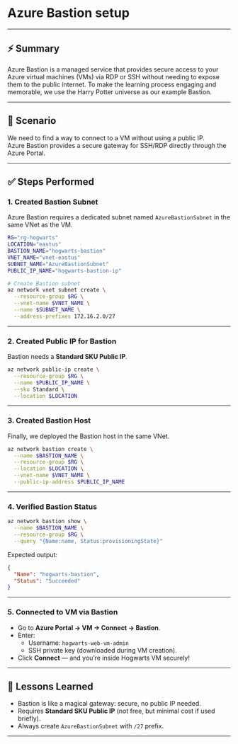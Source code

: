 # Azure Bastion setup

***

## ⚡ Summary
Azure Bastion is a managed service that provides secure access to your Azure virtual machines (VMs) via RDP or SSH without needing to expose them to the public internet.
To make the learning process engaging and memorable, we use the Harry Potter universe as our example Bastion.

---

## 🏰 Scenario
We need to find a way to connect to a VM without using a public IP.\
Azure Bastion provides a secure gateway for SSH/RDP directly through the Azure Portal.

---

## ✅ Steps Performed

### 1. Created Bastion Subnet
Azure Bastion requires a dedicated subnet named `AzureBastionSubnet` in the same VNet as the VM.

```bash
RG="rg-hogwarts"
LOCATION="eastus"
BASTION_NAME="hogwarts-bastion"
VNET_NAME="vnet-eastus"
SUBNET_NAME="AzureBastionSubnet"
PUBLIC_IP_NAME="hogwarts-bastion-ip"

# Create Bastion subnet
az network vnet subnet create \
  --resource-group $RG \
  --vnet-name $VNET_NAME \
  --name $SUBNET_NAME \
  --address-prefixes 172.16.2.0/27
````

***

### 2. Created Public IP for Bastion

Bastion needs a **Standard SKU Public IP**.

```bash
az network public-ip create \
  --resource-group $RG \
  --name $PUBLIC_IP_NAME \
  --sku Standard \
  --location $LOCATION
```

***

### 3. Created Bastion Host

Finally, we deployed the Bastion host in the same VNet.

```bash
az network bastion create \
  --name $BASTION_NAME \
  --resource-group $RG \
  --location $LOCATION \
  --vnet-name $VNET_NAME \
  --public-ip-address $PUBLIC_IP_NAME
```

***

### 4. Verified Bastion Status

```bash
az network bastion show \
  --name $BASTION_NAME \
  --resource-group $RG \
  --query "{Name:name, Status:provisioningState}"
```

Expected output:

```json
{
  "Name": "hogwarts-bastion",
  "Status": "Succeeded"
}
```

***

### 5. Connected to VM via Bastion

*   Go to **Azure Portal → VM → Connect → Bastion**.
*   Enter:
    *   Username: `hogwarts-web-vm-admin`
    *   SSH private key (downloaded during VM creation).
*   Click **Connect** — and you’re inside Hogwarts VM securely!

***

## 🧙 Lessons Learned

*   Bastion is like a magical gateway: secure, no public IP needed.
*   Requires **Standard SKU Public IP** (not free, but minimal cost if used briefly).
*   Always create `AzureBastionSubnet` with `/27` prefix.

***




```
